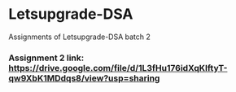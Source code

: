 # Letsupgrade-DSA
Assignments of Letsupgrade-DSA batch 2
### Assignment 2 link: https://drive.google.com/file/d/1L3fHu176idXqKlftyT-qw9XbK1MDdqs8/view?usp=sharing
